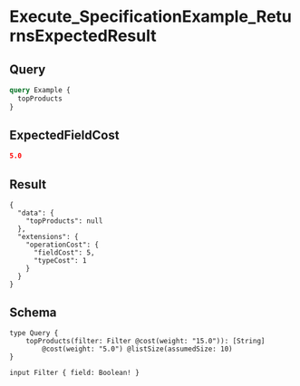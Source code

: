 # Execute_SpecificationExample_ReturnsExpectedResult

## Query

```graphql
query Example {
  topProducts
}
```

## ExpectedFieldCost

```json
5.0
```

## Result

```text
{
  "data": {
    "topProducts": null
  },
  "extensions": {
    "operationCost": {
      "fieldCost": 5,
      "typeCost": 1
    }
  }
}
```

## Schema

```text
type Query {
    topProducts(filter: Filter @cost(weight: "15.0")): [String]
        @cost(weight: "5.0") @listSize(assumedSize: 10)
}

input Filter { field: Boolean! }
```

